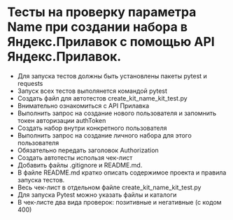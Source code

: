 ﻿# Тесты на проверку параметра Name при создании набора в Яндекс.Прилавок с помощью API Яндекс.Прилавок.
- Для запуска тестов должны быть установлены пакеты pytest и requests
- Запуск всех тестов выполянется командой pytest
- Создать файл для автотестов create_kit_name_kit_test.py
- Внимательно ознакомиться с API Прилавка
- Выполнить запрос на создание нового пользователя и запомнить токен авторизации authToken
- Создать набор внутри конкретного пользователя
- Выполнить запрос на создание личного набора для этого пользователя
- Обязательно передать заголовок Authorization
- Создать автотесты использя чек-лист
- Добавить файлы .gitignore и README.md. 
- В файле README.md кратко описать содержимое проекта и правила запуска тестов. 
- Весь чек-лист в отдельном файле create_kit_name_kit_test.py
- Для запуска Pytest можно указать файлы и каталоги
- В чек-листе два вида проверок: позитивные и негативные (с кодом 400)
